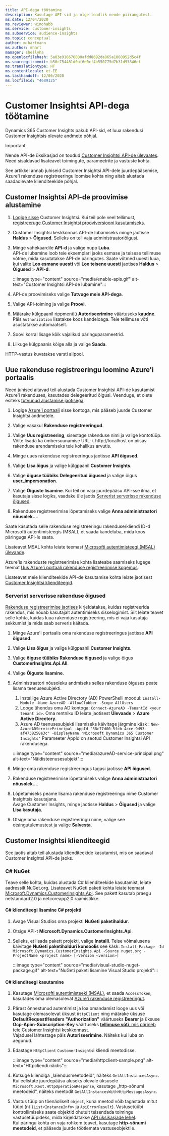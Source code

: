 ```yaml
---
title: API-dega töötamine
description: Kasutage API-sid ja olge teadlik nende piirangutest.
ms.date: 12/04/2020
ms.reviewer: wimohabb
ms.service: customer-insights
ms.subservice: audience-insights
ms.topic: conceptual
author: m-hartmann
ms.author: mhart
manager: shellyha
ms.openlocfilehash: 5a03e916676800afdd8692da865a1060952d5c4f
ms.sourcegitcommit: b50c754481d0af6d0cf4b550775d7b31d95846ef
ms.translationtype: HT
ms.contentlocale: et-EE
ms.lasthandoff: 12/06/2020
ms.locfileid: "4689125"
---
```

# <a name="work-with-customer-insights-apis"></a>Customer Insightsi API-dega töötamine

Dynamics 365 Customer Insights pakub API-sid, et luua rakendusi Customer Insightsis olevate andmete põhjal.

> [!IMPORTANT]
> Nende API-de üksikasjad on toodud [Customer Insightsi API-de ülevaates](https://developer.ci.ai.dynamics.com/api-details#api=CustomerInsights). Need sisaldavad lisateavet toimingute, parameetrite ja vastuste kohta.

See artikkel annab juhiseid Customer Insightsi API-dele juurdepääsemise, Azure'i rakenduse registreeringu loomise kohta ning aitab alustada saadaolevate klienditeekide põhjal.

## <a name="get-started-trying-the-customer-insights-apis"></a>Customer Insightsi API-de proovimise alustamine

1. [Logige sisse](https://home.ci.ai.dynamics.com) Customer Insightsi. Kui teil pole veel tellimust, [registreeruge Customer Insightsi prooviversiooni kasutamiseks](https://aka.ms/tryci).

1. Customer Insightsi keskkonnas API-de lubamiseks minge jaotisse **Haldus** > **Õigused**. Selleks on teil vaja administraatoriõigusi.

1. Minge vahekaardile **API-d** ja valige nupp **Luba**.    
   API-de lubamine loob teie eksemplari jaoks esmase ja teisese tellimuse võtme, mida kasutatakse API-de päringutes. Saate võtmed uuesti luua, kui valite **Loo esmane uuesti** või **Loo teisene uuesti** jaotises **Haldus** > **Õigused** > **API-d**.

   :::image type="content" source="media/enable-apis.gif" alt-text="Customer Insightsi API-de lubamine":::

1. API-de proovimiseks valige **Tutvuge meie API-dega**.

1. Valige API-toiming ja valige **Proovi**.

1. Määrake külgpaanil rippmenüü **Autoriseerimine** väärtuseks **kaudne**. Päis `Authorization` lisatakse koos kandeloaga. Teie tellimuse võti asustatakse automaatselt.
  
1. Soovi korral lisage kõik vajalikud päringuparameetrid.

1. Liikuge külgpaanis kõige alla ja valige **Saada**.

HTTP-vastus kuvatakse varsti allpool.

## <a name="create-a-new-app-registration-in-the-azure-portal"></a>Uue rakenduse registreeringu loomine Azure'i portaalis

Need juhised aitavad teil alustada Customer Insightsi API-de kasutamist Azure'i rakenduses, kasutades delegeeritud õigusi. Veenduge, et olete esiteks [tutvunud alustamise jaotisega](#get-started-trying-the-customer-insights-apis).

1. Logige [Azure'i portaali](https://portal.azure.com) sisse kontoga, mis pääseb juurde Customer Insightsi andmetele.

1. Valige vasakul **Rakenduse registreeringud**.

1. Valige **Uus registreering**, sisestage rakenduse nimi ja valige kontotüüp.
   Võite lisada ka ümbersuunamise URL-i. http://localhost on piisav rakenduse arendamiseks teie kohalikus arvutis.

1. Minge uues rakenduse registreeringus jaotisse **API õigused**.

1. Valige **Lisa õigus** ja valige külgpaanil **Customer Insights**.

1. Valige **õiguse tüübiks** **Delegeeritud õigused** ja valige õigus **user_impersonation**.

1. Valige **Õiguste lisamine**. Kui teil on vaja juurdepääsu API-sse ilma, et kasutaja sisse logiks, vaadake üle jaotis [Serverist serverisse rakenduse õigused](#server-to-server-application-permissions).

1. Rakenduse registreerimise lõpetamiseks valige **Anna administraatori nõusolek...**.

Saate kasutada selle rakenduse registreeringu rakenduse/kliendi ID-d Microsofti autentimisteegis (MSAL), et saada kandeluba, mida koos päringuga API-le saata.

Lisateavet MSAL kohta leiate teemast [Microsofti autentimisteegi (MSAL) ülevaade](https://docs.microsoft.com/azure/active-directory/develop/msal-overview).

Azure'is rakenduste registreerimise kohta lisateabe saamiseks lugege teemat [Uus Azure'i portaali rakenduse registreerimise kogemus](https://docs.microsoft.com/azure/active-directory/develop/app-registration-portal-training-guide).

Lisateavet meie klienditeekide API-de kasutamise kohta leiate jaotisest [Customer Insightsi klienditeegid](#customer-insights-client-libraries).

### <a name="server-to-server-application-permissions"></a>Serverist serverisse rakenduse õigused

[Rakenduse registreerimise jaotises](#create-a-new-app-registration-in-the-azure-portal) kirjeldatakse, kuidas registreerida rakendus, mis nõuab kasutajalt autentimiseks sisselogimist. Siit leiate teavet selle kohta, kuidas luua rakenduse registreering, mis ei vaja kasutaja sekkumist ja mida saab serveris käitada.

1. Minge Azure'i portaalis oma rakenduse registreeringus jaotisse **API õigused**.

1. Valige **Lisa õigus** ja valige külgpaanil **Customer Insights**.

1. Valige **õiguse tüübiks** **Rakenduse õigused** ja valige õigus **CustomerInsights.Api.All**.

1. Valige **Õiguste lisamine**.

1. Administraatori nõusoleku andmiseks selles rakenduse õiguses peate lisama teenusesubjekti.

   1. Installige Azure Active Directory (AD) PowerShelli moodul: `Install-Module -Name AzureAD -AllowClobber -Scope AllUsers`
   1. Looge ühendus oma AD kontoga: `Connect-AzureAD -TenantId <your tenant id>`. Oma rentniku ID leiate jaotisest **Ülevaade** > **Azure Active Directory**.
   1. Azure AD teenusesubjekti lisamiseks käivitage järgmine käsk : `New-AzureADServicePrincipal -AppId "38c77d00-5fcb-4cce-9d93-af4738258e3c" -DisplayName "Microsoft Dynamics 365 Customer Insights"` Parameeter AppId on seotud Customer Insightsi API rakendusega.

   :::image type="content" source="media/azureAD-service-principal.png" alt-text="Näidisteenusesubjekt":::

1. Minge oma rakenduse registreeringus tagasi jaotisse **API õigused**.

1. Rakenduse registreerimise lõpetamiseks valige **Anna administraatori nõusolek...**.

1. Lõpetamiseks peame lisama rakenduse registreeringu nime Customer Insightsis kasutajana.    
   Avage Customer Insights, minge jaotisse **Haldus** > **Õigused** ja valige **Lisa kasutaja**.

1. Otsige oma rakenduse registreeringu nime, valige see otsingutulemustest ja valige **Salvesta**.

## <a name="customer-insights-client-libraries"></a>Customer Insightsi klienditeegid

See jaotis aitab teil alustada klienditeekide kasutamist, mis on saadaval Customer Insightsi API-de jaoks.

### <a name="c-nuget"></a>C# NuGet

Teave selle kohta, kuidas alustada C# klienditeekide kasutamist, leiate aadressilt NuGet.org. Lisateavet NuGeti paketi kohta leiate teemast [Microsoft.Dynamics.CustomerInsights.Api](https://www.nuget.org/packages/Microsoft.Dynamics.CustomerInsights.Api/). See pakett kasutab praegu netstandard2.0 ja netcoreapp2.0 raamistikke.

#### <a name="add-the-c-client-library-to-a-c-project"></a>C# klienditeegi lisamine C# projekti

1. Avage Visual Studios oma projekti **NuGeti paketihaldur**.

1. Otsige API-t **Microsoft.Dynamics.CustomerInsights.Api**.

1. Selleks, et lisada pakett projekti, valige **Installi**.
   Teise võimalusena käivitage **NuGeti paketihalduri konsoolis** see käsk: `Install-Package -Id Microsoft.Dynamics.CustomerInsights.Api -Source nuget.org -ProjectName <project name> [-Version <version>]`

   :::image type="content" source="media/visual-studio-nuget-package.gif" alt-text="NuGeti paketi lisamine Visual Studio projekti":::

#### <a name="use-the-c-client-library"></a>C# klienditeegi kasutamine

1. Kasutage [Microsofti autentimisteeki (MSAL)](https://docs.microsoft.com/azure/active-directory/develop/msal-overview), et saada `AccessToken`, kasutades oma olemasolevat [Azure'i rakenduse registreeringut](#create-a-new-app-registration-in-the-azure-portal).

1. Pärast õnnestunud autentimist ja loa omandamist looge uus või kasutage olemasolevat üksust `HttpClient` ning määrake üksuse **DefaultRequestHeaders "Authorization"** väärtuseks **Bearer <access token>** ja üksuse **Ocp-Apim-Subscription-Key** väärtuseks [**tellimuse võti**, mis pärineb teie Customer Insightsi keskkonnast](#get-started-trying-the-customer-insights-apis).    
   Vajadusel lähtestage päis **Autoriseerimine**. Näiteks kui luba on aegunud.

1. Edastage `HttpClient` `CustomerInsights`i kliendi meetodisse.

   :::image type="content" source="media/httpclient-sample.png" alt-text="Httpcliendi näidis":::

1. Kutsuge kliendiga „laiendusmeetodeid“, näiteks `GetAllInstancesAsync`. Kui eelistate juurdepääsu aluseks olevale üksusele `Microsoft.Rest.HttpOperationResponse`, kasutage „http-sõnumi meetodeid“, näiteks meetodit `GetAllInstancesWithHttpMessagesAsync`.

1. Vastus tüüp on tõenäoliselt `object`, kuna meetod võib tagastada mitut tüüpi (nt `IList<InstanceInfo>` ja `ApiErrorResult`). Vastusetüübi kontrollimiseks saate objektid ohutult teisendada toimingu vastusetüüpideks, mida kirjeldatakse [API üksikasjade lehel](https://developer.ci.ai.dynamics.com/api-details#api=CustomerInsights).    
   Kui päringu kohta on vaja rohkem teavet, kasutage **http-sõnumi meetodeid**, et pääseda juurde töötlemata vastuseobjektile.
